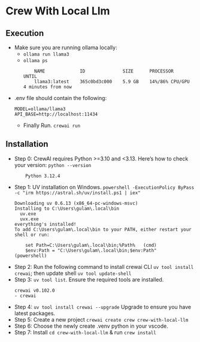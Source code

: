 # Crew With Local Llm
## Execution
- Make sure you are running ollama locally: 
    - `ollama run llama3`
    - `ollama ps`
      ```
          NAME             ID              SIZE      PROCESSOR          UNTIL
          llama3:latest    365c0bd3c000    5.9 GB    14%/86% CPU/GPU    4 minutes from now
        ```
- .env file should contain the following: 
    ```
    MODEL=ollama/llama3
    API_BASE=http://localhost:11434
    ```
  - Finally Run. `crewai run`
  
## Installation
- Step 0: CrewAI requires Python >=3.10 and <3.13. Here’s how to check your version:
    `python --version`
    ```
        Python 3.12.4
    ```
- Step 1: UV installation on Windows. 
  `powershell -ExecutionPolicy ByPass -c "irm https://astral.sh/uv/install.ps1 | iex"`
  ```
  Downloading uv 0.6.13 (x86_64-pc-windows-msvc)
  Installing to C:\Users\gulam\.local\bin
    uv.exe
    uvx.exe
  everything's installed!
  To add C:\Users\gulam\.local\bin to your PATH, either restart your shell or run:

      set Path=C:\Users\gulam\.local\bin;%Path%   (cmd)
      $env:Path = "C:\Users\gulam\.local\bin;$env:Path"   (powershell)
  ```
- Step 2: Run the following command to install crewai CLI
    `uv tool install crewai`; then update shell `uv tool update-shell`
- Step 3: `uv tool list`. Ensure the required tools are installed. 
    ```
    crewai v0.102.0
    - crewai
    ```
- Step 4: `uv tool install crewai --upgrade` Upgrade to ensure you have latest packages. 
- Step 5: Create a new project `crewai create crew crew-with-local-llm`
- Step 6: Choose the newly create .venv python in your vscode.
- Step 7: Install `cd crew-with-local-llm` & run `crew install`


